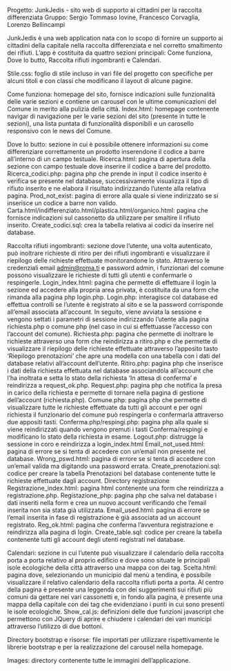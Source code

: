 Progetto: JunkJedis - sito web di supporto ai cittadini per la raccolta differenziata
Gruppo: Sergio Tommaso Iovine, Francesco Corvaglia, Lorenzo Bellincampi

JunkJedis è una web application nata con lo scopo di fornire un supporto ai cittadini della capitale nella raccolta differenziata e nel corretto smaltimento dei rifiuti. L’app è costituita da quattro sezioni principali: Come funziona, Dove lo butto, Raccolta rifiuti ingombranti e Calendari.

Stile.css: foglio di stile incluso in vari file del progetto con specifiche per alcuni titoli e con classi che modificano il layout di alcune pagine.

Come funziona: homepage del sito, fornisce indicazioni sulle funzionalità delle varie sezioni e contiene un carousel con le ultime comunicazioni del Comune in merito alla pulizia della città.
Index.html: homepage contenente navigar di navigazione per le varie sezioni del sito (presente in tutte le sezioni), una lista puntata di funzionalità disponibili e un carosello responsivo con le news del Comune.

Dove lo butto: sezione in cui è possibile ottenere informazioni su come differenziare correttamente un prodotto inserendone il codice a barre all’interno di un campo testuale.
Ricerca.html: pagina di apertura della sezione con campo testuale dove inserire il codice a barre del prodotto.
Ricerca_codici.php: pagina php che prende in input il codice inserito è verifica se presente nel database, successivamente visualizza il tipo di rifiuto inserito e ne elabora il risultato indirizzando l’utente alla relativa pagina.
Prod_not_exist: pagina di errore alla quale si viene indirizzato se si inserisce un codice a barre non valido.
Carta.html/indifferenziato.html/plastica.html/organico.html: pagina che fornisce indicazioni sul cassonetto da utilizzare per smaltire il rifiuto inserito.
Create_codici.sql: crea la tabella relativa ai codici da inserire nel database.

Raccolta rifiuti ingombranti: sezione dove l’utente, una volta autenticato, può inoltrare richieste di ritiro per dei rifiuti ingombranti e visualizzare il riepilogo delle richieste effettuate monitorandone lo stato. Attraverso le credenziali email admin@roma.ti e password admin, i funzionari del comune possono visualizzare le richieste di tutti gli utenti e confermarle o respingerle.
Login_index.html: pagina che permette di effettuare il login la sezione ed accedere alla propria area privata, è costituita da una form che rimanda alla pagina php login.php.
Login.php: interagisce col database ed effettua controlli se l’utente è registrato al sito e se la password corrisponde all’email associata all’account. In seguito, viene avviata la sessione e vengono settati i parametri di sessione indirizzando l’utente alla pagina richiesta.php o comune php (nel caso in cui si effettuasse l’accesso con l’account del comune).
Richiesta.php: pagina che permette di inoltrare le richieste attraverso una form che reindirizza a ritiro.php e che permette di visualizzare il riepilogo delle richieste effettuate attraverso l’apposito tasto ‘Riepilogo prenotazioni’ che apre una modella con una tabella con i dati del database relativi all’account dell’utente.
Ritiro.php: pagina php che inserisce i dati della richiesta effettuata nel database associandola all’account che l’ha inoltrata e setta lo stato della richiesta ‘In attesa di conferma’ e reindirizza a request_ok.php.
Request.php: pagina php che notifica la presa in carico della richiesta e permette di tornare nella pagina di gestione dell’account (richiesta.php).
Comune.php: pagina php che permette di visualizzare tutte le richieste effettuate da tutti gli account e per ogni richiesta il funzionario del comune può respingerla o confermarla attraverso due appositi tasti.
Conferma.php/respingi.php: pagina php alla quale si viene reindirizzati quando vengono premuti i tasti Conferma/respingi e modificano lo stato della richiesta in esame.
Logout.php: distrugge la sessione in coro e reindirizza a login_index.html
Email_not_used.html: pagina di errore se si tenta di accedere con un’email non presente nel database.
Wrong_pswd.html: pagina di errore se si tenta di accedere con un’email valida ma digitando una password errata.
Create_prenotazioni.sql: codice per creare la tabella Prenotazioni bel database contenente tutte le richieste effettuate dagli account.
Directory registrazione
Regstrazione_index.html: pagina html contenente una form che reindirizza a registrazione.php.
Registazione_php: pagina php che salva nel database i dati inseriti nella form e crea un nuovo account verificando che l’email inserita non sia stata già utilizzata.
Email_used.html: pagina di errore se l’email inserita in fase di registrazione è già associata ad un account registrato.
Reg_ok.html: pagina che conferma l’avventura registrazione e reindirizza alla pagina di login.
Create_table.sql: codice per creare la tabella contenente tutti gli account degli utenti registrati nel database.

Calendari: sezione in cui l’utente può visualizzare il calendario della raccolta porta a porta relativo al proprio edificio e dove sono situate le principali isole ecologiche della città attraverso una mappa con dei tag.
Scelta.html: pagina dove, selezionando un municipio dal menù a tendina, è possibile visualizzare il relativo calendario della raccolta rifiuti porta a porta. Al centro della pagina è presente una leggenda con dei suggerimenti sui rifiuti più comuni da gettare nei vari cassonetti e, in fondo alla pagina, è presente una mappa della capitale con dei tag che evidenziano i punti in cui sono presenti le isole ecologiche.
Show_cal.js: definizioni delle due funzioni javascript che permettono con JQuery di aprire e chiudere i calendari dei vari municipi attraverso l’utilizzo di due bottoni.

Directory bootstrap e risorse: file importati per utilizzare rispettivamente le librerie bootstrap e per la realizzazione del carousel nella homepage.

Images: directory contenente tutte le immagini dell’applicazione.
